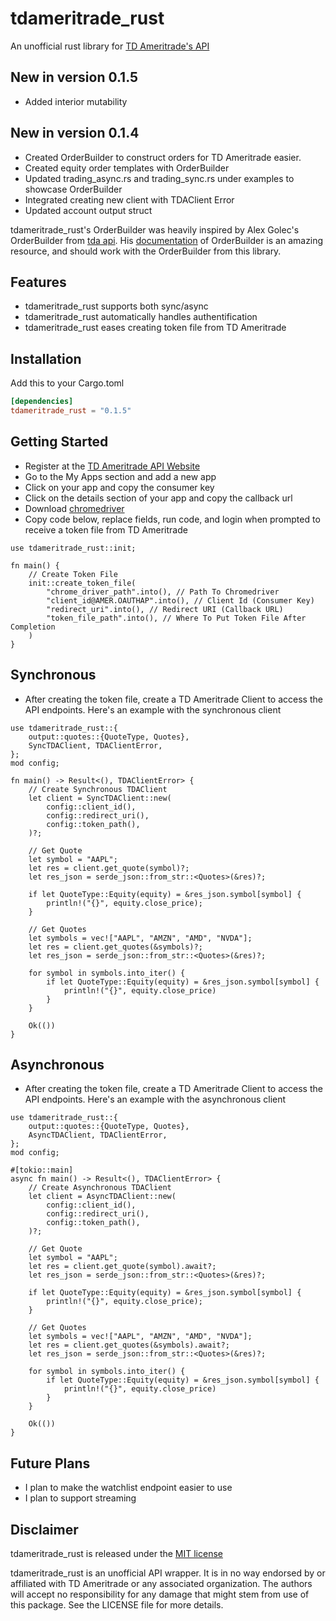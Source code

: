 # tdameritrade_rust

An unofficial rust library for [TD Ameritrade's API](https://developer.tdameritrade.com/apis)

## New in version 0.1.5
- Added interior mutability

## New in version 0.1.4
- Created OrderBuilder to construct orders for TD Ameritrade easier. 
- Created equity order templates with OrderBuilder
- Updated trading_async.rs and trading_sync.rs under examples to showcase OrderBuilder
- Integrated creating new client with TDAClient Error
- Updated account output struct

tdameritrade_rust's OrderBuilder was heavily inspired by Alex Golec's OrderBuilder from [tda api](https://github.com/alexgolec/tda-api). His [documentation](https://tda-api.readthedocs.io/en/latest/order-builder.html) of OrderBuilder is an amazing resource, and should work with the OrderBuilder from this library.

## Features
- tdameritrade_rust supports both sync/async
- tdameritrade_rust automatically handles authentification
- tdameritrade_rust eases creating token file from TD Ameritrade

## Installation

Add this to your Cargo.toml

```toml
[dependencies]
tdameritrade_rust = "0.1.5"
```

## Getting Started

- Register at the [TD Ameritrade API Website](https://developer.tdameritrade.com/apis)
- Go to the My Apps section and add a new app
- Click on your app and copy the consumer key
- Click on the details section of your app and copy the callback url
- Download [chromedriver](https://chromedriver.chromium.org/downloads)
- Copy code below, replace fields, run code, and login when prompted to receive a token file from TD Ameritrade
```
use tdameritrade_rust::init;

fn main() {
    // Create Token File
    init::create_token_file(
        "chrome_driver_path".into(), // Path To Chromedriver
        "client_id@AMER.OAUTHAP".into(), // Client Id (Consumer Key)
        "redirect_uri".into(), // Redirect URI (Callback URL)
        "token_file_path".into(), // Where To Put Token File After Completion 
    )
}
```

## Synchronous
- After creating the token file, create a TD Ameritrade Client to access the API endpoints. Here's an example with the synchronous client
```
use tdameritrade_rust::{
    output::quotes::{QuoteType, Quotes},
    SyncTDAClient, TDAClientError,
};
mod config;

fn main() -> Result<(), TDAClientError> {
    // Create Synchronous TDAClient
    let client = SyncTDAClient::new(
        config::client_id(),
        config::redirect_uri(),
        config::token_path(),
    )?;

    // Get Quote
    let symbol = "AAPL";
    let res = client.get_quote(symbol)?;
    let res_json = serde_json::from_str::<Quotes>(&res)?;

    if let QuoteType::Equity(equity) = &res_json.symbol[symbol] {
        println!("{}", equity.close_price);
    }

    // Get Quotes
    let symbols = vec!["AAPL", "AMZN", "AMD", "NVDA"];
    let res = client.get_quotes(&symbols)?;
    let res_json = serde_json::from_str::<Quotes>(&res)?;

    for symbol in symbols.into_iter() {
        if let QuoteType::Equity(equity) = &res_json.symbol[symbol] {
            println!("{}", equity.close_price)
        }
    }

    Ok(())
}
```

## Asynchronous
- After creating the token file, create a TD Ameritrade Client to access the API endpoints. Here's an example with the asynchronous client
```
use tdameritrade_rust::{
    output::quotes::{QuoteType, Quotes},
    AsyncTDAClient, TDAClientError,
};
mod config;

#[tokio::main]
async fn main() -> Result<(), TDAClientError> {
    // Create Asynchronous TDAClient
    let client = AsyncTDAClient::new(
        config::client_id(),
        config::redirect_uri(),
        config::token_path(),
    )?;

    // Get Quote
    let symbol = "AAPL";
    let res = client.get_quote(symbol).await?;
    let res_json = serde_json::from_str::<Quotes>(&res)?;

    if let QuoteType::Equity(equity) = &res_json.symbol[symbol] {
        println!("{}", equity.close_price);
    }

    // Get Quotes
    let symbols = vec!["AAPL", "AMZN", "AMD", "NVDA"];
    let res = client.get_quotes(&symbols).await?;
    let res_json = serde_json::from_str::<Quotes>(&res)?;

    for symbol in symbols.into_iter() {
        if let QuoteType::Equity(equity) = &res_json.symbol[symbol] {
            println!("{}", equity.close_price)
        }
    }

    Ok(())
}
```

## Future Plans

- I plan to make the watchlist endpoint easier to use
- I plan to support streaming 

## Disclaimer

tdameritrade_rust is released under the [MIT license](https://github.com/Lolser9/tdameritrade_rust-async/blob/main/LICENSE.md)

tdameritrade_rust is an unofficial API wrapper. It is in no way endorsed by or affiliated with TD Ameritrade or any associated organization. The authors will accept no responsibility for any damage that might stem from use of this package. See the LICENSE file for more details.
